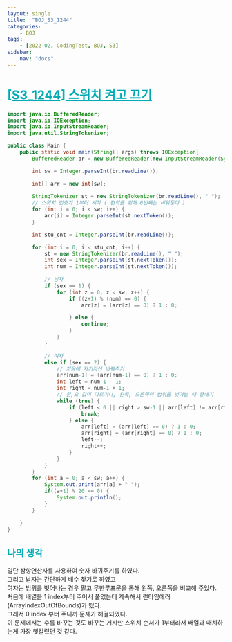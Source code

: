 ```yaml
---
layout: single
title:  "BOJ_S3_1244"
categories: 
    - BOJ
tags: 
    - [2022-02, CodingTest, BOJ, S3]
sidebar:
    nav: "docs"
---
```


# <b><a style="color:#00adb5" href="https://www.acmicpc.net/problem/1244" target=_blank>[S3_1244] 스위치 켜고 끄기</a></b>

```java
import java.io.BufferedReader;
import java.io.IOException;
import java.io.InputStreamReader;
import java.util.StringTokenizer;

public class Main {
	public static void main(String[] args) throws IOException{
		BufferedReader br = new BufferedReader(new InputStreamReader(System.in));

		int sw = Integer.parseInt(br.readLine());

		int[] arr = new int[sw];
		
		StringTokenizer st = new StringTokenizer(br.readLine(), " ");
		// 스위치 번호가 1부터 시작 ( 편의를 위해 0번째는 비워둔다 )
		for (int i = 0; i < sw; i++) {
			arr[i] = Integer.parseInt(st.nextToken());
		}

		int stu_cnt = Integer.parseInt(br.readLine());

		for (int i = 0; i < stu_cnt; i++) {
			st = new StringTokenizer(br.readLine(), " ");
			int sex = Integer.parseInt(st.nextToken());
			int num = Integer.parseInt(st.nextToken());
			
			// 남자
			if (sex == 1) {
				for (int z = 0; z < sw; z++) {
					if ((z+1) % (num) == 0) {
						arr[z] = (arr[z] == 0) ? 1 : 0;

					} else {
						continue;
					}
				}
			}

			// 여자
			else if (sex == 2) {
				// 처음에 자기자신 바꿔주기
				arr[num-1] = (arr[num-1] == 0) ? 1 : 0;
				int left = num-1 - 1;
				int right = num-1 + 1;
				// 왼,오 값이 다르거나, 왼쪽, 오른쪽이 범위를 벗어날 때 끝내기
				while (true) {
					if (left < 0 || right > sw-1 || arr[left] != arr[right] ) {
						break;
					} else {
						arr[left] = (arr[left] == 0) ? 1 : 0;
						arr[right] = (arr[right] == 0) ? 1 : 0;
						left--;
						right++;
					}
				}
			}
		}
		for (int a = 0; a < sw; a++) {
			System.out.print(arr[a] + " ");
			if((a+1) % 20 == 0) {
				System.out.println();
			}
		}

	}
}     
```


## <b><a style="color:#00adb5">나의 생각</a></b>
일단 삼항연산자를 사용하여 숫자 바꿔주기를 하였다. <br>
그리고 남자는 간단하게 배수 찾기로 하였고 <br>
여자는 범위를 벗어나는 경우 말고 무한루프문을 통해 왼쪽, 오른쪽을 비교해 주었다.<br>
처음에 배열을 1 index부터 주어서 풀었는데 계속해서 런타임에러(ArrayIndexOutOfBounds)가 떴다.<br>
그래서 0 index 부터 주니까 문제가 해결되었다. <br>
이 문제에서는 수를 바꾸는 것도 바꾸는 거지만 스위치 순서가 1부터라서 배열과 매치하는게 가장 헷갈렸던 것 같다.

